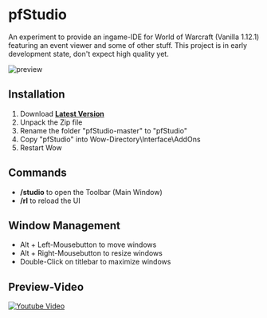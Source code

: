 # pfStudio

An experiment to provide an ingame-IDE for World of Warcraft (Vanilla 1.12.1) featuring an event viewer and some of other stuff. This project is in early development state, don't expect high quality yet.

![preview](https://raw.githubusercontent.com/shagu/ShaguAddons/master/_img/pfStudio/events.png)

## Installation
1. Download **[Latest Version](https://github.com/shagu/pfStudio/archive/master.zip)**
2. Unpack the Zip file
3. Rename the folder "pfStudio-master" to "pfStudio"
4. Copy "pfStudio" into Wow-Directory\Interface\AddOns
5. Restart Wow

## Commands

* **/studio**  to open the Toolbar (Main Window)
* **/rl**  to reload the UI

## Window Management
* Alt + Left-Mousebutton to move windows
* Alt + Right-Mousebutton to resize windows
* Double-Click on titlebar to maximize windows

## Preview-Video
[![Youtube Video](http://img.youtube.com/vi/Dmj9dZzeHHM/0.jpg)](https://www.youtube.com/watch?v=Dmj9dZzeHHM)